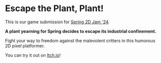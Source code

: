 # Escape the Plant, Plant!

This is our game submission for [Spring 2D Jam '24](https://itch.io/jam/spring-2d-jam-2024).

**A plant yearning for Spring decides to escape its industrial confinement.**

Fight your way to freedom against the malevolent critters in this humorous 2D pixel platformer.

You can try it out on [Itch.io](https://q1studios.itch.io/escape-the-plant-plant)!
